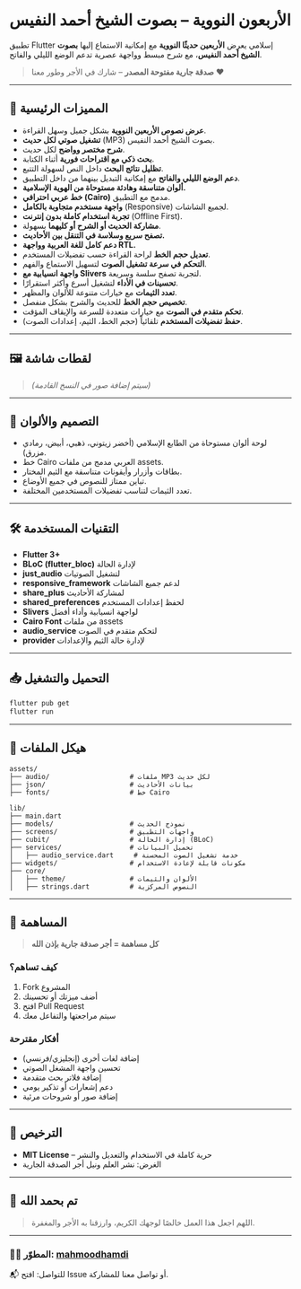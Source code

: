 # الأربعون النووية – بصوت الشيخ أحمد النفيس

تطبيق Flutter إسلامي يعرض **الأربعين حديثًا النووية** مع إمكانية الاستماع إليها **بصوت الشيخ أحمد النفيس**، مع شرح مبسط وواجهة عصرية تدعم الوضع الليلي والفاتح.

> **صدقة جارية مفتوحة المصدر** – شارك في الأجر وطور معنا ❤️

---

## 🚀 المميزات الرئيسية

- **عرض نصوص الأربعين النووية** بشكل جميل وسهل القراءة.
- **تشغيل صوتي لكل حديث** (MP3) بصوت الشيخ أحمد النفيس.
- **شرح مختصر وواضح** لكل حديث.
- **بحث ذكي مع اقتراحات فورية** أثناء الكتابة.
- **تظليل نتائج البحث** داخل النص لسهولة التتبع.
- **دعم الوضع الليلي والفاتح** مع إمكانية التبديل بينهما من داخل التطبيق.
- **ألوان متناسقة وهادئة مستوحاة من الهوية الإسلامية.**
- **خط عربي احترافي (Cairo)** مدمج مع التطبيق.
- **واجهة مستخدم متجاوبة بالكامل** (Responsive) لجميع الشاشات.
- **تجربة استخدام كاملة بدون إنترنت** (Offline First).
- **مشاركة الحديث أو الشرح أو كليهما** بسهولة.
- **تصفح سريع وسلاسة في التنقل بين الأحاديث.**
- **دعم كامل للغة العربية وواجهة RTL.**
- **تعديل حجم الخط** لراحة القراءة حسب تفضيلات المستخدم.
- **التحكم في سرعة تشغيل الصوت** لتسهيل الاستماع والفهم.
- **واجهة انسيابية مع Slivers** لتجربة تصفح سلسة وسريعة.
- **تحسينات في الأداء** لتشغيل أسرع وأكثر استقرارًا.
- **تعدد الثيمات** مع خيارات متنوعة للألوان والمظهر.
- **تخصيص حجم الخط** للحديث والشرح بشكل منفصل.
- **تحكم متقدم في الصوت** مع خيارات متعددة للسرعة والإيقاف المؤقت.
- **حفظ تفضيلات المستخدم** تلقائياً (حجم الخط، الثيم، إعدادات الصوت).

---

## 🖼️ لقطات شاشة

> *(سيتم إضافة صور في النسخ القادمة)*

---

## 🎨 التصميم والألوان

- لوحة ألوان مستوحاة من الطابع الإسلامي (أخضر زيتوني، ذهبي، أبيض، رمادي مزرق).
- خط Cairo العربي مدمج من ملفات assets.
- بطاقات وأزرار وأيقونات متناسقة مع الثيم المختار.
- تباين ممتاز للنصوص في جميع الأوضاع.
- تعدد الثيمات لتناسب تفضيلات المستخدمين المختلفة.

---

## 🛠️ التقنيات المستخدمة

- **Flutter 3+**
- **BLoC (flutter_bloc)** لإدارة الحالة
- **just_audio** لتشغيل الصوتيات
- **responsive_framework** لدعم جميع الشاشات
- **share_plus** لمشاركة الأحاديث
- **shared_preferences** لحفظ إعدادات المستخدم
- **Slivers** لواجهة انسيابية وأداء أفضل
- **Cairo Font** من ملفات assets
- **audio_service** لتحكم متقدم في الصوت
- **provider** لإدارة حالة الثيم والإعدادات

---

## 📥 التحميل والتشغيل

```bash
flutter pub get
flutter run
```

---

## 📁 هيكل الملفات

```text
assets/
├── audio/                    # ملفات MP3 لكل حديث
├── json/                     # بيانات الأحاديث
├── fonts/                    # خط Cairo

lib/
├── main.dart
├── models/                   # نموذج الحديث
├── screens/                  # واجهات التطبيق
├── cubit/                    # إدارة الحالة (BLoC)
├── services/                 # تحميل البيانات
│   ├── audio_service.dart     # خدمة تشغيل الصوت المحسنة
├── widgets/                  # مكونات قابلة لإعادة الاستخدام
├── core/
│   ├── theme/                # الألوان والثيمات
│   ├── strings.dart          # النصوص المركزية
```

---

## 🤝 المساهمة

> **كل مساهمة = أجر صدقة جارية بإذن الله**

### كيف تساهم؟

1. Fork المشروع
2. أضف ميزتك أو تحسينك
3. افتح Pull Request
4. سيتم مراجعتها والتفاعل معك

### أفكار مقترحة

- إضافة لغات أخرى (إنجليزي/فرنسي)
- تحسين واجهة المشغل الصوتي
- إضافة فلاتر بحث متقدمة
- دعم إشعارات أو تذكير يومي
- إضافة صور أو شروحات مرئية

---

## 📄 الترخيص

- **MIT License** – حرية كاملة في الاستخدام والتعديل والنشر
- الغرض: نشر العلم ونيل أجر الصدقة الجارية

---

## 🌙 تم بحمد الله

> اللهم اجعل هذا العمل خالصًا لوجهك الكريم، وارزقنا به الأجر والمغفرة.

---

### 🧑‍💻 المطوّر: [mahmoodhamdi](https://github.com/mahmoodhamdi)

📬 للتواصل: افتح Issue أو تواصل معنا للمشاركة.

